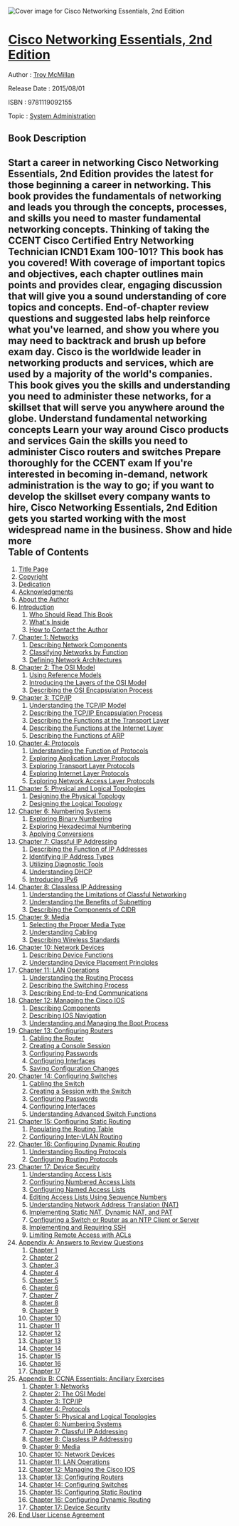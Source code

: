 ![Cover image for Cisco Networking Essentials, 2nd Edition](https://imgdetail.ebookreading.net/cover/cover/system_admin/EB9781119092155.jpg)

[Cisco Networking Essentials, 2nd Edition](https://ebookreading.net/view/book/Cisco+Networking+Essentials%2C+2nd+Edition-EB9781119092155_1.html "Cisco Networking Essentials, 2nd Edition")
====================================================================================================================

Author : [Troy McMillan](https://ebookreading.net/search/author/Troy+McMillan)

Release Date : 2015/08/01

ISBN : 9781119092155

Topic : [System Administration](https://ebookreading.net/search/category/system-administration)

Book Description
-----------------

 Start a career in networking
Cisco Networking Essentials, 2nd Edition provides the latest for those beginning a career in networking. This book provides the fundamentals of networking and leads you through the concepts, processes, and skills you need to master fundamental networking concepts. Thinking of taking the CCENT Cisco Certified Entry Networking Technician ICND1 Exam 100-101? This book has you covered! With coverage of important topics and objectives, each chapter outlines main points and provides clear, engaging discussion that will give you a sound understanding of core topics and concepts. End-of-chapter review questions and suggested labs help reinforce what you've learned, and show you where you may need to backtrack and brush up before exam day.
Cisco is the worldwide leader in networking products and services, which are used by a majority of the world's companies. This book gives you the skills and understanding you need to administer these networks, for a skillset that will serve you anywhere around the globe.
Understand fundamental networking concepts
Learn your way around Cisco products and services
Gain the skills you need to administer Cisco routers and switches
Prepare thoroughly for the CCENT exam
If you're interested in becoming in-demand, network administration is the way to go; if you want to develop the skillset every company wants to hire, Cisco Networking Essentials, 2nd Edition gets you started working with the most widespread name in the business.
        Show and hide more                
Table of Contents
-----------------

1. [Title Page](https://ebookreading.net/view/book/Cisco+Networking+Essentials%2C+2nd+Edition-EB9781119092155_3.html#titlepage)
1. [Copyright](https://ebookreading.net/view/book/Cisco+Networking+Essentials%2C+2nd+Edition-EB9781119092155_4.html#f1)
1. [Dedication](https://ebookreading.net/view/book/Cisco+Networking+Essentials%2C+2nd+Edition-EB9781119092155_5.html#f2)
1. [Acknowledgments](https://ebookreading.net/view/book/Cisco+Networking+Essentials%2C+2nd+Edition-EB9781119092155_6.html#f3)
1. [About the Author](https://ebookreading.net/view/book/Cisco+Networking+Essentials%2C+2nd+Edition-EB9781119092155_7.html#f4)
1. [Introduction](https://ebookreading.net/view/book/Cisco+Networking+Essentials%2C+2nd+Edition-EB9781119092155_8.html#f5)
    1. [Who Should Read This Book](https://ebookreading.net/view/book/Cisco+Networking+Essentials%2C+2nd+Edition-EB9781119092155_8.html#c0x_level1_1)
    1. [What&#39;s Inside](https://ebookreading.net/view/book/Cisco+Networking+Essentials%2C+2nd+Edition-EB9781119092155_8.html#c0x_level1_2)
    1. [How to Contact the Author](https://ebookreading.net/view/book/Cisco+Networking+Essentials%2C+2nd+Edition-EB9781119092155_8.html#c0x_level1_3)
1. [Chapter 1: Networks](https://ebookreading.net/view/book/Cisco+Networking+Essentials%2C+2nd+Edition-EB9781119092155_9.html#c1)
    1. [Describing Network Components](https://ebookreading.net/view/book/Cisco+Networking+Essentials%2C+2nd+Edition-EB9781119092155_9.html#c01_level1_1)
    1. [Classifying Networks by Function](https://ebookreading.net/view/book/Cisco+Networking+Essentials%2C+2nd+Edition-EB9781119092155_9.html#c01_level1_2)
    1. [Defining Network Architectures](https://ebookreading.net/view/book/Cisco+Networking+Essentials%2C+2nd+Edition-EB9781119092155_9.html#c01_level1_3)
1. [Chapter 2: The OSI Model](https://ebookreading.net/view/book/Cisco+Networking+Essentials%2C+2nd+Edition-EB9781119092155_10.html#c2)
    1. [Using Reference Models](https://ebookreading.net/view/book/Cisco+Networking+Essentials%2C+2nd+Edition-EB9781119092155_10.html#c02_level1_1)
    1. [Introducing the Layers of the OSI Model](https://ebookreading.net/view/book/Cisco+Networking+Essentials%2C+2nd+Edition-EB9781119092155_10.html#c02_level1_2)
    1. [Describing the OSI Encapsulation Process](https://ebookreading.net/view/book/Cisco+Networking+Essentials%2C+2nd+Edition-EB9781119092155_10.html#c02_level1_3)
1. [Chapter 3: TCP/IP](https://ebookreading.net/view/book/Cisco+Networking+Essentials%2C+2nd+Edition-EB9781119092155_11.html#c3)
    1. [Understanding the TCP/IP Model](https://ebookreading.net/view/book/Cisco+Networking+Essentials%2C+2nd+Edition-EB9781119092155_11.html#c03_level1_1)
    1. [Describing the TCP/IP Encapsulation Process](https://ebookreading.net/view/book/Cisco+Networking+Essentials%2C+2nd+Edition-EB9781119092155_11.html#c03_level1_2)
    1. [Describing the Functions at the Transport Layer](https://ebookreading.net/view/book/Cisco+Networking+Essentials%2C+2nd+Edition-EB9781119092155_11.html#c03_level1_3)
    1. [Describing the Functions at the Internet Layer](https://ebookreading.net/view/book/Cisco+Networking+Essentials%2C+2nd+Edition-EB9781119092155_11.html#c03_level1_4)
    1. [Describing the Functions of ARP](https://ebookreading.net/view/book/Cisco+Networking+Essentials%2C+2nd+Edition-EB9781119092155_11.html#c03_level1_5)
1. [Chapter 4: Protocols](https://ebookreading.net/view/book/Cisco+Networking+Essentials%2C+2nd+Edition-EB9781119092155_12.html#c4)
    1. [Understanding the Function of Protocols](https://ebookreading.net/view/book/Cisco+Networking+Essentials%2C+2nd+Edition-EB9781119092155_12.html#c04_level1_1)
    1. [Exploring Application Layer Protocols](https://ebookreading.net/view/book/Cisco+Networking+Essentials%2C+2nd+Edition-EB9781119092155_12.html#c04_level1_2)
    1. [Exploring Transport Layer Protocols](https://ebookreading.net/view/book/Cisco+Networking+Essentials%2C+2nd+Edition-EB9781119092155_12.html#c04_level1_3)
    1. [Exploring Internet Layer Protocols](https://ebookreading.net/view/book/Cisco+Networking+Essentials%2C+2nd+Edition-EB9781119092155_12.html#c04_level1_4)
    1. [Exploring Network Access Layer Protocols](https://ebookreading.net/view/book/Cisco+Networking+Essentials%2C+2nd+Edition-EB9781119092155_12.html#c04_level1_5)
1. [Chapter 5: Physical and Logical Topologies](https://ebookreading.net/view/book/Cisco+Networking+Essentials%2C+2nd+Edition-EB9781119092155_13.html#c5)
    1. [Designing the Physical Topology](https://ebookreading.net/view/book/Cisco+Networking+Essentials%2C+2nd+Edition-EB9781119092155_13.html#c05_level1_1)
    1. [Designing the Logical Topology](https://ebookreading.net/view/book/Cisco+Networking+Essentials%2C+2nd+Edition-EB9781119092155_13.html#c05_level1_2)
1. [Chapter 6: Numbering Systems](https://ebookreading.net/view/book/Cisco+Networking+Essentials%2C+2nd+Edition-EB9781119092155_14.html#c6)
    1. [Exploring Binary Numbering](https://ebookreading.net/view/book/Cisco+Networking+Essentials%2C+2nd+Edition-EB9781119092155_14.html#c06_level1_1)
    1. [Exploring Hexadecimal Numbering](https://ebookreading.net/view/book/Cisco+Networking+Essentials%2C+2nd+Edition-EB9781119092155_14.html#c06_level1_2)
    1. [Applying Conversions](https://ebookreading.net/view/book/Cisco+Networking+Essentials%2C+2nd+Edition-EB9781119092155_14.html#c06_level1_3)
1. [Chapter 7: Classful IP Addressing](https://ebookreading.net/view/book/Cisco+Networking+Essentials%2C+2nd+Edition-EB9781119092155_15.html#c7)
    1. [Describing the Function of IP Addresses](https://ebookreading.net/view/book/Cisco+Networking+Essentials%2C+2nd+Edition-EB9781119092155_15.html#c07_level1_1)
    1. [Identifying IP Address Types](https://ebookreading.net/view/book/Cisco+Networking+Essentials%2C+2nd+Edition-EB9781119092155_15.html#c07_level1_2)
    1. [Utilizing Diagnostic Tools](https://ebookreading.net/view/book/Cisco+Networking+Essentials%2C+2nd+Edition-EB9781119092155_15.html#c07_level1_3)
    1. [Understanding DHCP](https://ebookreading.net/view/book/Cisco+Networking+Essentials%2C+2nd+Edition-EB9781119092155_15.html#c07_level1_4)
    1. [Introducing IPv6](https://ebookreading.net/view/book/Cisco+Networking+Essentials%2C+2nd+Edition-EB9781119092155_15.html#c07_level1_5)
1. [Chapter 8: Classless IP Addressing](https://ebookreading.net/view/book/Cisco+Networking+Essentials%2C+2nd+Edition-EB9781119092155_16.html#c8)
    1. [Understanding the Limitations of Classful Networking](https://ebookreading.net/view/book/Cisco+Networking+Essentials%2C+2nd+Edition-EB9781119092155_16.html#c08_level1_1)
    1. [Understanding the Benefits of Subnetting](https://ebookreading.net/view/book/Cisco+Networking+Essentials%2C+2nd+Edition-EB9781119092155_16.html#c08_level1_2)
    1. [Describing the Components of CIDR](https://ebookreading.net/view/book/Cisco+Networking+Essentials%2C+2nd+Edition-EB9781119092155_16.html#c08_level1_3)
1. [Chapter 9: Media](https://ebookreading.net/view/book/Cisco+Networking+Essentials%2C+2nd+Edition-EB9781119092155_17.html#c9)
    1. [Selecting the Proper Media Type](https://ebookreading.net/view/book/Cisco+Networking+Essentials%2C+2nd+Edition-EB9781119092155_17.html#c09_level1_1)
    1. [Understanding Cabling](https://ebookreading.net/view/book/Cisco+Networking+Essentials%2C+2nd+Edition-EB9781119092155_17.html#c09_level1_2)
    1. [Describing Wireless Standards](https://ebookreading.net/view/book/Cisco+Networking+Essentials%2C+2nd+Edition-EB9781119092155_17.html#c09_level1_3)
1. [Chapter 10: Network Devices](https://ebookreading.net/view/book/Cisco+Networking+Essentials%2C+2nd+Edition-EB9781119092155_18.html#c10)
    1. [Describing Device Functions](https://ebookreading.net/view/book/Cisco+Networking+Essentials%2C+2nd+Edition-EB9781119092155_18.html#c010_level1_1)
    1. [Understanding Device Placement Principles](https://ebookreading.net/view/book/Cisco+Networking+Essentials%2C+2nd+Edition-EB9781119092155_18.html#c010_level1_2)
1. [Chapter 11: LAN Operations](https://ebookreading.net/view/book/Cisco+Networking+Essentials%2C+2nd+Edition-EB9781119092155_19.html#c11)
    1. [Understanding the Routing Process](https://ebookreading.net/view/book/Cisco+Networking+Essentials%2C+2nd+Edition-EB9781119092155_19.html#c011_level1_1)
    1. [Describing the Switching Process](https://ebookreading.net/view/book/Cisco+Networking+Essentials%2C+2nd+Edition-EB9781119092155_19.html#c011_level1_2)
    1. [Describing End-to-End Communications](https://ebookreading.net/view/book/Cisco+Networking+Essentials%2C+2nd+Edition-EB9781119092155_19.html#c011_level1_3)
1. [Chapter 12: Managing the Cisco IOS](https://ebookreading.net/view/book/Cisco+Networking+Essentials%2C+2nd+Edition-EB9781119092155_20.html#c12)
    1. [Describing Components](https://ebookreading.net/view/book/Cisco+Networking+Essentials%2C+2nd+Edition-EB9781119092155_20.html#c012_level1_1)
    1. [Describing IOS Navigation](https://ebookreading.net/view/book/Cisco+Networking+Essentials%2C+2nd+Edition-EB9781119092155_20.html#c012_level1_2)
    1. [Understanding and Managing the Boot Process](https://ebookreading.net/view/book/Cisco+Networking+Essentials%2C+2nd+Edition-EB9781119092155_20.html#c012_level1_3)
1. [Chapter 13: Configuring Routers](https://ebookreading.net/view/book/Cisco+Networking+Essentials%2C+2nd+Edition-EB9781119092155_21.html#c13)
    1. [Cabling the Router](https://ebookreading.net/view/book/Cisco+Networking+Essentials%2C+2nd+Edition-EB9781119092155_21.html#c013_level1_1)
    1. [Creating a Console Session](https://ebookreading.net/view/book/Cisco+Networking+Essentials%2C+2nd+Edition-EB9781119092155_21.html#c013_level1_2)
    1. [Configuring Passwords](https://ebookreading.net/view/book/Cisco+Networking+Essentials%2C+2nd+Edition-EB9781119092155_21.html#c013_level1_3)
    1. [Configuring Interfaces](https://ebookreading.net/view/book/Cisco+Networking+Essentials%2C+2nd+Edition-EB9781119092155_21.html#c013_level1_4)
    1. [Saving Configuration Changes](https://ebookreading.net/view/book/Cisco+Networking+Essentials%2C+2nd+Edition-EB9781119092155_21.html#c013_level1_5)
1. [Chapter 14: Configuring Switches](https://ebookreading.net/view/book/Cisco+Networking+Essentials%2C+2nd+Edition-EB9781119092155_22.html#c14)
    1. [Cabling the Switch](https://ebookreading.net/view/book/Cisco+Networking+Essentials%2C+2nd+Edition-EB9781119092155_22.html#c014_level1_1)
    1. [Creating a Session with the Switch](https://ebookreading.net/view/book/Cisco+Networking+Essentials%2C+2nd+Edition-EB9781119092155_22.html#c014_level1_2)
    1. [Configuring Passwords](https://ebookreading.net/view/book/Cisco+Networking+Essentials%2C+2nd+Edition-EB9781119092155_22.html#c014_level1_3)
    1. [Configuring Interfaces](https://ebookreading.net/view/book/Cisco+Networking+Essentials%2C+2nd+Edition-EB9781119092155_22.html#c014_level1_4)
    1. [Understanding Advanced Switch Functions](https://ebookreading.net/view/book/Cisco+Networking+Essentials%2C+2nd+Edition-EB9781119092155_22.html#c014_level1_5)
1. [Chapter 15: Configuring Static Routing](https://ebookreading.net/view/book/Cisco+Networking+Essentials%2C+2nd+Edition-EB9781119092155_23.html#c15)
    1. [Populating the Routing Table](https://ebookreading.net/view/book/Cisco+Networking+Essentials%2C+2nd+Edition-EB9781119092155_23.html#c015_level1_1)
    1. [Configuring Inter-VLAN Routing](https://ebookreading.net/view/book/Cisco+Networking+Essentials%2C+2nd+Edition-EB9781119092155_23.html#c015_level1_2)
1. [Chapter 16: Configuring Dynamic Routing](https://ebookreading.net/view/book/Cisco+Networking+Essentials%2C+2nd+Edition-EB9781119092155_24.html#c16)
    1. [Understanding Routing Protocols](https://ebookreading.net/view/book/Cisco+Networking+Essentials%2C+2nd+Edition-EB9781119092155_24.html#c016_level1_1)
    1. [Configuring Routing Protocols](https://ebookreading.net/view/book/Cisco+Networking+Essentials%2C+2nd+Edition-EB9781119092155_24.html#c016_level1_2)
1. [Chapter 17: Device Security](https://ebookreading.net/view/book/Cisco+Networking+Essentials%2C+2nd+Edition-EB9781119092155_25.html#c17)
    1. [Understanding Access Lists](https://ebookreading.net/view/book/Cisco+Networking+Essentials%2C+2nd+Edition-EB9781119092155_25.html#c017_level1_1)
    1. [Configuring Numbered Access Lists](https://ebookreading.net/view/book/Cisco+Networking+Essentials%2C+2nd+Edition-EB9781119092155_25.html#c017_level1_2)
    1. [Configuring Named Access Lists](https://ebookreading.net/view/book/Cisco+Networking+Essentials%2C+2nd+Edition-EB9781119092155_25.html#c017_level1_3)
    1. [Editing Access Lists Using Sequence Numbers](https://ebookreading.net/view/book/Cisco+Networking+Essentials%2C+2nd+Edition-EB9781119092155_25.html#c017_level1_4)
    1. [Understanding Network Address Translation (NAT)](https://ebookreading.net/view/book/Cisco+Networking+Essentials%2C+2nd+Edition-EB9781119092155_25.html#c017_level1_5)
    1. [Implementing Static NAT, Dynamic NAT, and PAT](https://ebookreading.net/view/book/Cisco+Networking+Essentials%2C+2nd+Edition-EB9781119092155_25.html#c017_level1_6)
    1. [Configuring a Switch or Router as an NTP Client or Server](https://ebookreading.net/view/book/Cisco+Networking+Essentials%2C+2nd+Edition-EB9781119092155_25.html#c017_level1_7)
    1. [Implementing and Requiring SSH](https://ebookreading.net/view/book/Cisco+Networking+Essentials%2C+2nd+Edition-EB9781119092155_25.html#c017_level1_8)
    1. [Limiting Remote Access with ACLs](https://ebookreading.net/view/book/Cisco+Networking+Essentials%2C+2nd+Edition-EB9781119092155_25.html#c017_level1_9)
1. [Appendix A: Answers to Review Questions](https://ebookreading.net/view/book/Cisco+Networking+Essentials%2C+2nd+Edition-EB9781119092155_26.html#b1)
    1. [Chapter 1](https://ebookreading.net/view/book/Cisco+Networking+Essentials%2C+2nd+Edition-EB9781119092155_26.html#c0A_level1_1)
    1. [Chapter 2](https://ebookreading.net/view/book/Cisco+Networking+Essentials%2C+2nd+Edition-EB9781119092155_26.html#c0A_level1_2)
    1. [Chapter 3](https://ebookreading.net/view/book/Cisco+Networking+Essentials%2C+2nd+Edition-EB9781119092155_26.html#c0A_level1_3)
    1. [Chapter 4](https://ebookreading.net/view/book/Cisco+Networking+Essentials%2C+2nd+Edition-EB9781119092155_26.html#c0A_level1_4)
    1. [Chapter 5](https://ebookreading.net/view/book/Cisco+Networking+Essentials%2C+2nd+Edition-EB9781119092155_26.html#c0A_level1_5)
    1. [Chapter 6](https://ebookreading.net/view/book/Cisco+Networking+Essentials%2C+2nd+Edition-EB9781119092155_26.html#c0A_level1_6)
    1. [Chapter 7](https://ebookreading.net/view/book/Cisco+Networking+Essentials%2C+2nd+Edition-EB9781119092155_26.html#c0A_level1_7)
    1. [Chapter 8](https://ebookreading.net/view/book/Cisco+Networking+Essentials%2C+2nd+Edition-EB9781119092155_26.html#c0A_level1_8)
    1. [Chapter 9](https://ebookreading.net/view/book/Cisco+Networking+Essentials%2C+2nd+Edition-EB9781119092155_26.html#c0A_level1_9)
    1. [Chapter 10](https://ebookreading.net/view/book/Cisco+Networking+Essentials%2C+2nd+Edition-EB9781119092155_26.html#c0A_level1_10)
    1. [Chapter 11](https://ebookreading.net/view/book/Cisco+Networking+Essentials%2C+2nd+Edition-EB9781119092155_26.html#c0A_level1_11)
    1. [Chapter 12](https://ebookreading.net/view/book/Cisco+Networking+Essentials%2C+2nd+Edition-EB9781119092155_26.html#c0A_level1_12)
    1. [Chapter 13](https://ebookreading.net/view/book/Cisco+Networking+Essentials%2C+2nd+Edition-EB9781119092155_26.html#c0A_level1_13)
    1. [Chapter 14](https://ebookreading.net/view/book/Cisco+Networking+Essentials%2C+2nd+Edition-EB9781119092155_26.html#c0A_level1_14)
    1. [Chapter 15](https://ebookreading.net/view/book/Cisco+Networking+Essentials%2C+2nd+Edition-EB9781119092155_26.html#c0A_level1_15)
    1. [Chapter 16](https://ebookreading.net/view/book/Cisco+Networking+Essentials%2C+2nd+Edition-EB9781119092155_26.html#c0A_level1_16)
    1. [Chapter 17](https://ebookreading.net/view/book/Cisco+Networking+Essentials%2C+2nd+Edition-EB9781119092155_26.html#c0A_level1_17)
1. [Appendix B: CCNA Essentials: Ancillary Exercises](https://ebookreading.net/view/book/Cisco+Networking+Essentials%2C+2nd+Edition-EB9781119092155_27.html#b2)
    1. [Chapter 1: Networks](https://ebookreading.net/view/book/Cisco+Networking+Essentials%2C+2nd+Edition-EB9781119092155_27.html#c0B_level1_1)
    1. [Chapter 2: The OSI Model](https://ebookreading.net/view/book/Cisco+Networking+Essentials%2C+2nd+Edition-EB9781119092155_27.html#c0B_level1_2)
    1. [Chapter 3: TCP/IP](https://ebookreading.net/view/book/Cisco+Networking+Essentials%2C+2nd+Edition-EB9781119092155_27.html#c0B_level1_3)
    1. [Chapter 4: Protocols](https://ebookreading.net/view/book/Cisco+Networking+Essentials%2C+2nd+Edition-EB9781119092155_27.html#c0B_level1_4)
    1. [Chapter 5: Physical and Logical Topologies](https://ebookreading.net/view/book/Cisco+Networking+Essentials%2C+2nd+Edition-EB9781119092155_27.html#c0B_level1_5)
    1. [Chapter 6: Numbering Systems](https://ebookreading.net/view/book/Cisco+Networking+Essentials%2C+2nd+Edition-EB9781119092155_27.html#c0B_level1_6)
    1. [Chapter 7: Classful IP Addressing](https://ebookreading.net/view/book/Cisco+Networking+Essentials%2C+2nd+Edition-EB9781119092155_27.html#c0B_level1_7)
    1. [Chapter 8: Classless IP Addressing](https://ebookreading.net/view/book/Cisco+Networking+Essentials%2C+2nd+Edition-EB9781119092155_27.html#c0B_level1_8)
    1. [Chapter 9: Media](https://ebookreading.net/view/book/Cisco+Networking+Essentials%2C+2nd+Edition-EB9781119092155_27.html#c0B_level1_9)
    1. [Chapter 10: Network Devices](https://ebookreading.net/view/book/Cisco+Networking+Essentials%2C+2nd+Edition-EB9781119092155_27.html#c0B_level1_10)
    1. [Chapter 11: LAN Operations](https://ebookreading.net/view/book/Cisco+Networking+Essentials%2C+2nd+Edition-EB9781119092155_27.html#c0B_level1_11)
    1. [Chapter 12: Managing the Cisco IOS](https://ebookreading.net/view/book/Cisco+Networking+Essentials%2C+2nd+Edition-EB9781119092155_27.html#c0B_level1_12)
    1. [Chapter 13: Configuring Routers](https://ebookreading.net/view/book/Cisco+Networking+Essentials%2C+2nd+Edition-EB9781119092155_27.html#c0B_level1_13)
    1. [Chapter 14: Configuring Switches](https://ebookreading.net/view/book/Cisco+Networking+Essentials%2C+2nd+Edition-EB9781119092155_27.html#c0B_level1_14)
    1. [Chapter 15: Configuring Static Routing](https://ebookreading.net/view/book/Cisco+Networking+Essentials%2C+2nd+Edition-EB9781119092155_27.html#c0B_level1_15)
    1. [Chapter 16: Configuring Dynamic Routing](https://ebookreading.net/view/book/Cisco+Networking+Essentials%2C+2nd+Edition-EB9781119092155_27.html#c0B_level1_16)
    1. [Chapter 17: Device Security](https://ebookreading.net/view/book/Cisco+Networking+Essentials%2C+2nd+Edition-EB9781119092155_27.html#c0B_level1_17)
1. [End User License Agreement](https://ebookreading.net/view/book/Cisco+Networking+Essentials%2C+2nd+Edition-EB9781119092155_28.html)

